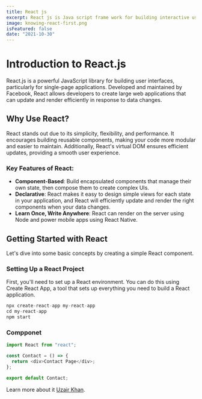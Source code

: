 ```yaml
---
title: React js
excerpt: React js is Java script frame work for building interactive user interfaces. And it is alos prerequsit for Next js.
image: knowing-react-first.png
isFeatured: false
date: "2021-10-30"
---
```


# Introduction to React.js

React.js is a powerful JavaScript library for building user interfaces, particularly for single-page applications. Developed and maintained by Facebook, React allows developers to create large web applications that can update and render efficiently in response to data changes.

## Why Use React?

React stands out due to its simplicity, flexibility, and performance. It encourages building reusable components, making your code more modular and easier to maintain. Additionally, React's virtual DOM ensures efficient updates, providing a smooth user experience.

### Key Features of React:

- **Component-Based**: Build encapsulated components that manage their own state, then compose them to create complex UIs.
- **Declarative**: React makes it easy to design simple views for each state in your application, and React will efficiently update and render the right components when your data changes.
- **Learn Once, Write Anywhere**: React can render on the server using Node and power mobile apps using React Native.

## Getting Started with React

Let's dive into some basic concepts by creating a simple React component.

### Setting Up a React Project

First, you'll need to set up a React environment. You can do this using Create React App, a tool that sets up everything you need to build a React application.

```js
npx create-react-app my-react-app
cd my-react-app
npm start
```

### Compponet

```js
import React from "react";

const Contact = () => {
  return <div>Contact Page</div>;
};

export default Contact;
```

Learn more about it [Uzair Khan](uzairkhaan2003@gmail.com).
